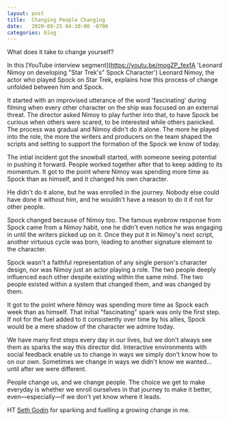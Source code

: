 ```yaml
---
layout: post
title:  Changing People Changing
date:   2020-09-25 04:30:00 -0700
categories: blog 
---
```


What does it take to change yourself?

In this [YouTube interview segment](https://youtu.be/mogZP_fexfA 'Leonard Nimoy on developing "Star Trek's" Spock Character') Leonard Nimoy, the actor who played Spock on Star Trek, explains how this process of change unfolded between him and Spock. 

It started with an improvised utterance of the word 'fascinating' during filming when every other character on the ship was focused on an external threat. The director asked Nimoy to play further into that, to have Spock be curious when others were scared, to be interested while others panicked. The process was gradual and Nimoy didn't do it alone. The more he played into the role, the more the writers and producers on the team shaped the scripts and setting to support the formation of the Spock we know of today. 

The intial incident got the snowball started, with someone seeing potential in pushing it forward. People worked together after that to keep adding to its momentum. It got to the point where Nimoy was spending more time as Spock than as himself, and it changed his own character. 

He didn't do it alone, but he was enrolled in the journey. Nobody else could have done it without him, and he wouldn't have a reason to do it if not for other people. 

Spock changed because of Nimoy too. The famous eyebrow response from Spock came from a Nimoy habit, one he didn't even notice he was engaging in until the writers picked up on it. Once they put it in Nimoy's next script, another virtuous cycle was born, leading to another signature element to the character. 

Spock wasn't a faithful representation of any single person's character design, nor was Nimoy just an actor playing a role. The two people deeply influenced each other despite existing within the same mind. The two people existed within a system that changed them, and was changed by them. 

It got to the point where Nimoy was spending more time as Spock each week than as himself. That initial "fascinating" spark was only the first step. If not for the fuel added to it consistently over time by his allies, Spock would be a mere shadow of the character we admire today.

We have many first steps every day in our lives, but we don't always see them as sparks the way this director did. Interactive environments with social feedback enable us to change in ways we simply don't know how to on our own. Sometimes we change in ways we didn't know we wanted... until after we were different. 

People change us, and we change people. The choice we get to make everyday is whether we enroll ourselves in that journey to make it better, even—especially—if we don't yet know where it leads.   

HT [Seth Godin](https://seths.blog/2017/07/fascinating/ 'Fascinating') for sparking and fuelling a growing change in me. 


